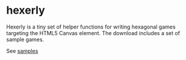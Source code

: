 # hexerly
Hexerly is a tiny set of helper functions for writing hexagonal games targeting the HTML5 Canvas element. The download includes a set of sample games.

See [samples](/samples/index.html)
